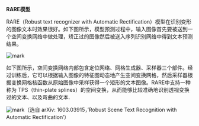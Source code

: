 

**RARE模型**

RARE（Robust text recognizer with Automatic Rectification）模型在识别变形的图像文本时效果很好。如下图所示，模型预测过程中，输入图像首先要被送到一个空间变换网络中做处理，矫正过的图像然后被送入序列识别网络中得到文本预测结果。

![mark](http://images.iterate.site/blog/image/20190729/zaA651teBDcn.png?imageslim)

如下图所示，空间变换网络内部包含定位网络、网格生成器、采样器三个部件。经过训练后，它可以根据输入图像的特征图动态地产生空间变换网格，然后采样器根据变换网格核函数从原始图像中采样获得一个矩形的文本图像。RARE中支持一种称为 TPS（thin-plate splines）的空间变换，从而能够比较准确地识别透视变换过的文本、以及弯曲的文本.

![mark](http://images.iterate.site/blog/image/20190729/i3Rw6jyyt9NC.png?imageslim)（选自 arXiv: 1603.03915，’Robust Scene Text Recognition with Automatic Rectification’）
